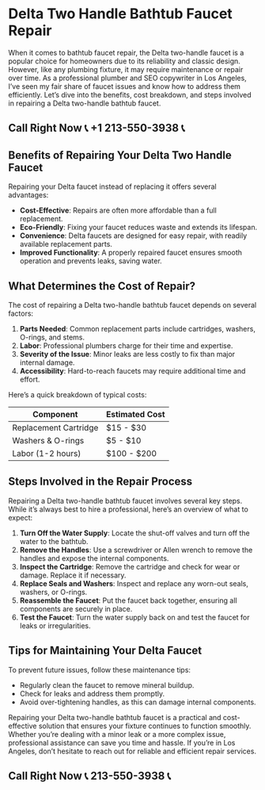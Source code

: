 # Delta Two Handle Bathtub Faucet Repair  

When it comes to bathtub faucet repair, the Delta two-handle faucet is a popular choice for homeowners due to its reliability and classic design. However, like any plumbing fixture, it may require maintenance or repair over time. As a professional plumber and SEO copywriter in Los Angeles, I’ve seen my fair share of faucet issues and know how to address them efficiently. Let’s dive into the benefits, cost breakdown, and steps involved in repairing a Delta two-handle bathtub faucet.  

## Call Right Now 📞 +1 213-550-3938 📞

## Benefits of Repairing Your Delta Two Handle Faucet  

Repairing your Delta faucet instead of replacing it offers several advantages:  
- **Cost-Effective**: Repairs are often more affordable than a full replacement.  
- **Eco-Friendly**: Fixing your faucet reduces waste and extends its lifespan.  
- **Convenience**: Delta faucets are designed for easy repair, with readily available replacement parts.  
- **Improved Functionality**: A properly repaired faucet ensures smooth operation and prevents leaks, saving water.  

## What Determines the Cost of Repair?  

The cost of repairing a Delta two-handle bathtub faucet depends on several factors:  
1. **Parts Needed**: Common replacement parts include cartridges, washers, O-rings, and stems.  
2. **Labor**: Professional plumbers charge for their time and expertise.  
3. **Severity of the Issue**: Minor leaks are less costly to fix than major internal damage.  
4. **Accessibility**: Hard-to-reach faucets may require additional time and effort.  

Here’s a quick breakdown of typical costs:  

| **Component**       | **Estimated Cost** |  
|---------------------|--------------------|  
| Replacement Cartridge | $15 - $30         |  
| Washers & O-rings   | $5 - $10           |  
| Labor (1-2 hours)   | $100 - $200        |  

## Steps Involved in the Repair Process  

Repairing a Delta two-handle bathtub faucet involves several key steps. While it’s always best to hire a professional, here’s an overview of what to expect:  

1. **Turn Off the Water Supply**: Locate the shut-off valves and turn off the water to the bathtub.  
2. **Remove the Handles**: Use a screwdriver or Allen wrench to remove the handles and expose the internal components.  
3. **Inspect the Cartridge**: Remove the cartridge and check for wear or damage. Replace it if necessary.  
4. **Replace Seals and Washers**: Inspect and replace any worn-out seals, washers, or O-rings.  
5. **Reassemble the Faucet**: Put the faucet back together, ensuring all components are securely in place.  
6. **Test the Faucet**: Turn the water supply back on and test the faucet for leaks or irregularities.  

## Tips for Maintaining Your Delta Faucet  

To prevent future issues, follow these maintenance tips:  
- Regularly clean the faucet to remove mineral buildup.  
- Check for leaks and address them promptly.  
- Avoid over-tightening handles, as this can damage internal components.  

Repairing your Delta two-handle bathtub faucet is a practical and cost-effective solution that ensures your fixture continues to function smoothly. Whether you’re dealing with a minor leak or a more complex issue, professional assistance can save you time and hassle. If you’re in Los Angeles, don’t hesitate to reach out for reliable and efficient repair services.
## Call Right Now 📞 213-550-3938 📞
